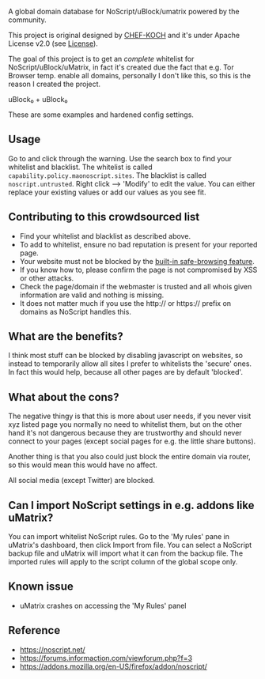 A global domain database for NoScript/uBlock/umatrix powered by the community.


This project is original designed by [CHEF-KOCH](https://github.com/CHEF-KOCH) and it's under Apache License v2.0 (see [License](https://github.com/CHEF-KOCH/NoScript-Whitelist/blob/master/LICENSE)). 


The goal of this project is to get an _complete_ whitelist for NoScript/uBlock/uMatrix, in fact it's created due the fact that e.g. Tor Browser temp. enable all domains, personally I don't like this, so this is the reason I created the project.

uBlock₀ + uBlock₀

These are some examples and hardened config settings.


Usage
---------------
Go to  and click through the warning. Use the search box to find your whitelist and blacklist. The whitelist is called `capability.policy.maonoscript.sites`. The blacklist is called `noscript.untrusted`. Right click --> 'Modify' to edit the value. You can either replace your existing values or add our values as you see fit.


Contributing to this crowdsourced list
---------------

* Find your whitelist and blacklist as described above.
* To add to whitelist, ensure no bad reputation is present for your reported page.
* Your website must not be blocked by the [built-in safe-browsing feature](https://www.google.com/safebrowsing/static/faq.html).
* If you know how to, please confirm the page is not compromised by XSS or other attacks.
* Check the page/domain if the webmaster is trusted and all whois given information are valid and nothing is missing.
* It does not matter much if you use the http:// or https:// prefix on domains as NoScript handles this.


What are the benefits?
---------------

I think most stuff can be blocked by disabling javascript on websites, so instead to temporarily allow all sites I prefer to whitelists the 'secure' ones. In fact this would help, because all other pages are by default 'blocked'.


What about the cons?
---------------

The negative thingy is that this is more about user needs, if you never visit xyz listed page you normally no need to whitelist them, but on the other hand it's not dangerous because they are trustworthy and should never connect to your pages (except social pages for e.g. the little share buttons).

Another thing is that you also could just block the entire domain via router, so this would mean this would have no affect. 

All social media (except Twitter) are blocked.


Can I import NoScript settings in e.g. addons like uMatrix?
---------------

You can import whitelist NoScript rules. Go to the 'My rules' pane in uMatrix's dashboard, then click Import from file. You can select a NoScript backup file and uMatrix will import what it can from the backup file. The imported rules will apply to the script column of the global scope only.


Known issue
---------------

* uMatrix crashes on accessing the 'My Rules' panel



Reference
-----------------

* https://noscript.net/
* https://forums.informaction.com/viewforum.php?f=3
* https://addons.mozilla.org/en-US/firefox/addon/noscript/
